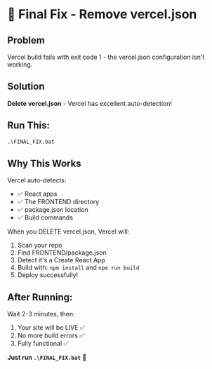 # 🔧 Final Fix - Remove vercel.json

## Problem
Vercel build fails with exit code 1 - the vercel.json configuration isn't working.

## Solution
**Delete vercel.json** - Vercel has excellent auto-detection!

## Run This:

```cmd
.\FINAL_FIX.bat
```

## Why This Works

Vercel auto-detects:
- ✅ React apps
- ✅ The FRONTEND directory
- ✅ package.json location
- ✅ Build commands

When you DELETE vercel.json, Vercel will:
1. Scan your repo
2. Find FRONTEND/package.json
3. Detect it's a Create React App
4. Build with: `npm install` and `npm run build`
5. Deploy successfully!

## After Running:

Wait 2-3 minutes, then:
1. Your site will be LIVE ✅
2. No more build errors ✅
3. Fully functional ✅

**Just run `.\FINAL_FIX.bat`** 🚀

